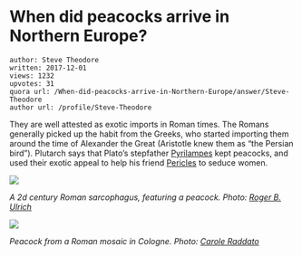 # When did peacocks arrive in Northern Europe?

	author: Steve Theodore
	written: 2017-12-01
	views: 1232
	upvotes: 31
	quora url: /When-did-peacocks-arrive-in-Northern-Europe/answer/Steve-Theodore
	author url: /profile/Steve-Theodore


They are well attested as exotic imports in Roman times. The Romans generally picked up the habit from the Greeks, who started importing them around the time of Alexander the Great (Aristotle knew them as “the Persian bird”). Plutarch says that Plato’s stepfather [Pyrilampes](https://en.wikipedia.org/wiki/Pyrilampes) kept peacocks, and used their exotic appeal to help his friend [Pericles](https://en.wikipedia.org/wiki/Pericles) to seduce women.

![](https://qph.fs.quoracdn.net/main-qimg-4cd5436202f2d8c24d3ad7f51fb23d5d)

_A 2d century Roman sarcophagus, featuring a peacock. Photo:_ _[Roger B. Ulrich](http://ancientrome.ru/art/artworken/author.htm?aut=16)_ 

![](https://qph.fs.quoracdn.net/main-qimg-034035dac15fa19d1f0c31fe040d52fe)

_Peacock from a Roman mosaic in Cologne. Photo:_ _[Carole Raddato](http://www.flickr.com/people/41523983@N08)_ 

